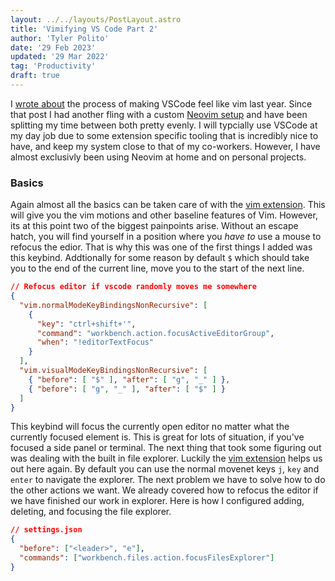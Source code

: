 ```yaml
---
layout: ../../layouts/PostLayout.astro
title: 'Vimifying VS Code Part 2'
author: 'Tyler Polito'
date: '29 Feb 2023'
updated: '29 Mar 2022'
tag: 'Productivity'
draft: true 
---
```


I [wrote about](./vimifying-vscode.md) the process of making VSCode feel like vim last year. Since that post I had another fling with a custom [Neovim setup](https://github.com/tpolito/nvim-config) and have been splitting my time between both pretty evenly. I will typcially use VSCode at my day job due to some extension specific tooling that is incredibly nice to have, and keep my system close to that of my co-workers. However, I have almost exclusivly been using Neovim at home and on personal projects.

### Basics

Again almost all the basics can be taken care of with the [vim extension](https://marketplace.visualstudio.com/items?itemName=vscodevim.vim). This will give you the vim motions and other baseline features of Vim. However, its at this point two of the biggest painpoints arise. Without an escape hatch, you will find yourself in a position where you _have to_ use a mouse to refocus the edior. That is why this was one of the first things I added was this keybind. Addtionally for some reason by default `$` which should take you to the end of the current line, move you to the start of the next line. 

```json
// Refocus editor if vscode randomly moves me somewhere
{
  "vim.normalModeKeyBindingsNonRecursive": [
    {
      "key": "ctrl+shift+'",
      "command": "workbench.action.focusActiveEditorGroup",
      "when": "!editorTextFocus"
    }
  ],
  "vim.visualModeKeyBindingsNonRecursive": [
    { "before": [ "$" ], "after": [ "g", "_" ] },
    { "before": [ "g", "_" ], "after": [ "$" ] }
  ]
}
```

This keybind will focus the currently open editor no matter what the currently focused element is. This is great for lots of situation, if you've focused a side panel or terminal. The next thing that took some figuring out was dealing with the built in file explorer. Luckily the [vim extension](https://marketplace.visualstudio.com/items?itemName=vscodevim.vim) helps us out here again. By default you can use the normal movenet keys `j`, `key` and `enter` to navigate the explorer. The next problem we have to solve how to do the other actions we want. We already covered how to refocus the editor if we have finished our work in explorer. Here is how I configured adding, deleting, and focusing the file explorer. 

```json
// settings.json
{
  "before": ["<leader>", "e"],
  "commands": ["workbench.files.action.focusFilesExplorer"]
}
```

